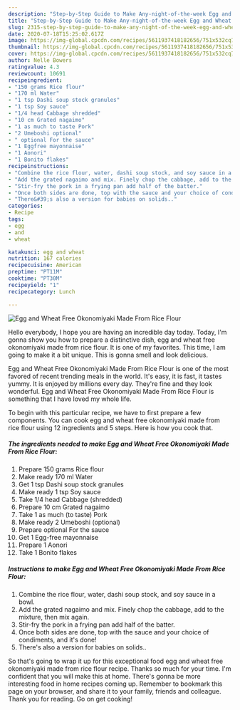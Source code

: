 ```yaml
---
description: "Step-by-Step Guide to Make Any-night-of-the-week Egg and Wheat Free Okonomiyaki Made From Rice Flour"
title: "Step-by-Step Guide to Make Any-night-of-the-week Egg and Wheat Free Okonomiyaki Made From Rice Flour"
slug: 2315-step-by-step-guide-to-make-any-night-of-the-week-egg-and-wheat-free-okonomiyaki-made-from-rice-flour
date: 2020-07-18T15:25:02.617Z
image: https://img-global.cpcdn.com/recipes/5611937418182656/751x532cq70/egg-and-wheat-free-okonomiyaki-made-from-rice-flour-recipe-main-photo.jpg
thumbnail: https://img-global.cpcdn.com/recipes/5611937418182656/751x532cq70/egg-and-wheat-free-okonomiyaki-made-from-rice-flour-recipe-main-photo.jpg
cover: https://img-global.cpcdn.com/recipes/5611937418182656/751x532cq70/egg-and-wheat-free-okonomiyaki-made-from-rice-flour-recipe-main-photo.jpg
author: Nelle Bowers
ratingvalue: 4.3
reviewcount: 10691
recipeingredient:
- "150 grams Rice flour"
- "170 ml Water"
- "1 tsp Dashi soup stock granules"
- "1 tsp Soy sauce"
- "1/4 head Cabbage shredded"
- "10 cm Grated nagaimo"
- "1 as much to taste Pork"
- "2 Umeboshi optional"
- " optional For the sauce"
- "1 Eggfree mayonnaise"
- "1 Aonori"
- "1 Bonito flakes"
recipeinstructions:
- "Combine the rice flour, water, dashi soup stock, and soy sauce in a bowl."
- "Add the grated nagaimo and mix. Finely chop the cabbage, add to the mixture, then mix again."
- "Stir-fry the pork in a frying pan add half of the batter."
- "Once both sides are done, top with the sauce and your choice of condiments, and it&#39;s done!"
- "There&#39;s also a version for babies on solids.."
categories:
- Recipe
tags:
- egg
- and
- wheat

katakunci: egg and wheat 
nutrition: 167 calories
recipecuisine: American
preptime: "PT11M"
cooktime: "PT30M"
recipeyield: "1"
recipecategory: Lunch

---
```



![Egg and Wheat Free Okonomiyaki Made From Rice Flour](https://img-global.cpcdn.com/recipes/5611937418182656/751x532cq70/egg-and-wheat-free-okonomiyaki-made-from-rice-flour-recipe-main-photo.jpg)

Hello everybody, I hope you are having an incredible day today. Today, I'm gonna show you how to prepare a distinctive dish, egg and wheat free okonomiyaki made from rice flour. It is one of my favorites. This time, I am going to make it a bit unique. This is gonna smell and look delicious.

Egg and Wheat Free Okonomiyaki Made From Rice Flour is one of the most favored of recent trending meals in the world. It's easy, it is fast, it tastes yummy. It is enjoyed by millions every day. They're fine and they look wonderful. Egg and Wheat Free Okonomiyaki Made From Rice Flour is something that I have loved my whole life.




To begin with this particular recipe, we have to first prepare a few components. You can cook egg and wheat free okonomiyaki made from rice flour using 12 ingredients and 5 steps. Here is how you cook that.

<!--inarticleads1-->

##### The ingredients needed to make Egg and Wheat Free Okonomiyaki Made From Rice Flour:

1. Prepare 150 grams Rice flour
1. Make ready 170 ml Water
1. Get 1 tsp Dashi soup stock granules
1. Make ready 1 tsp Soy sauce
1. Take 1/4 head Cabbage (shredded)
1. Prepare 10 cm Grated nagaimo
1. Take 1 as much (to taste) Pork
1. Make ready 2 Umeboshi (optional)
1. Prepare  optional For the sauce
1. Get 1 Egg-free mayonnaise
1. Prepare 1 Aonori
1. Take 1 Bonito flakes




<!--inarticleads2-->

##### Instructions to make Egg and Wheat Free Okonomiyaki Made From Rice Flour:

1. Combine the rice flour, water, dashi soup stock, and soy sauce in a bowl.
1. Add the grated nagaimo and mix. Finely chop the cabbage, add to the mixture, then mix again.
1. Stir-fry the pork in a frying pan add half of the batter.
1. Once both sides are done, top with the sauce and your choice of condiments, and it&#39;s done!
1. There&#39;s also a version for babies on solids..




So that's going to wrap it up for this exceptional food egg and wheat free okonomiyaki made from rice flour recipe. Thanks so much for your time. I'm confident that you will make this at home. There's gonna be more interesting food in home recipes coming up. Remember to bookmark this page on your browser, and share it to your family, friends and colleague. Thank you for reading. Go on get cooking!
